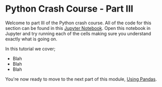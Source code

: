 # Python Crash Course - Part III
Welcome to part III of the Python crash course. All of the code for this section can be found in this [Jupyter Notebook](Crash-Course-Part-III.ipynb). Open this notebook in Jupyter and try running each of the cells making sure you understand exactly what is going on.

In this tutorial we cover;
- Blah
- Blah
- Blah

You're now ready to move to the next part of this module, [Using Pandas](Pandas.md).